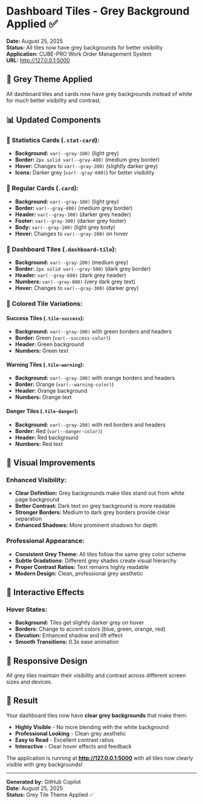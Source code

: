 # Dashboard Tiles - Grey Background Applied ✅

**Date:** August 25, 2025  
**Status:** All tiles now have grey backgrounds for better visibility  
**Application:** CUBE-PRO Work Order Management System  
**URL:** http://127.0.0.1:5000

## 🎨 **Grey Theme Applied**

All dashboard tiles and cards now have grey backgrounds instead of white for much better visibility and contrast.

## 📊 **Updated Components**

### **🔲 Statistics Cards (`.stat-card`):**
- **Background:** `var(--gray-100)` (light grey) 
- **Border:** `2px solid var(--gray-400)` (medium grey border)
- **Hover:** Changes to `var(--gray-200)` (slightly darker grey)
- **Icons:** Darker grey (`var(--gray-600)`) for better visibility

### **🔲 Regular Cards (`.card`):**
- **Background:** `var(--gray-100)` (light grey)
- **Border:** `var(--gray-400)` (medium grey border)
- **Header:** `var(--gray-300)` (darker grey header)
- **Footer:** `var(--gray-300)` (darker grey footer)
- **Body:** `var(--gray-100)` (light grey body)
- **Hover:** Changes to `var(--gray-200)` on hover

### **🔲 Dashboard Tiles (`.dashboard-tile`):**
- **Background:** `var(--gray-200)` (medium grey)
- **Border:** `2px solid var(--gray-500)` (dark grey border)
- **Header:** `var(--gray-600)` (dark grey header)
- **Numbers:** `var(--gray-800)` (very dark grey text)
- **Hover:** Changes to `var(--gray-300)` (darker grey)

### **🎯 Colored Tile Variations:**

#### **Success Tiles (`.tile-success`):**
- **Background:** `var(--gray-200)` with green borders and headers
- **Border:** Green (`var(--success-color)`)
- **Header:** Green background
- **Numbers:** Green text

#### **Warning Tiles (`.tile-warning`):**
- **Background:** `var(--gray-200)` with orange borders and headers
- **Border:** Orange (`var(--warning-color)`)
- **Header:** Orange background
- **Numbers:** Orange text

#### **Danger Tiles (`.tile-danger`):**
- **Background:** `var(--gray-200)` with red borders and headers
- **Border:** Red (`var(--danger-color)`)
- **Header:** Red background
- **Numbers:** Red text

## 🎯 **Visual Improvements**

### **Enhanced Visibility:**
- **Clear Definition:** Grey backgrounds make tiles stand out from white page background
- **Better Contrast:** Dark text on grey background is more readable
- **Stronger Borders:** Medium to dark grey borders provide clear separation
- **Enhanced Shadows:** More prominent shadows for depth

### **Professional Appearance:**
- **Consistent Grey Theme:** All tiles follow the same grey color scheme
- **Subtle Gradations:** Different grey shades create visual hierarchy
- **Proper Contrast Ratios:** Text remains highly readable
- **Modern Design:** Clean, professional grey aesthetic

## 🔄 **Interactive Effects**

### **Hover States:**
- **Background:** Tiles get slightly darker grey on hover
- **Borders:** Change to accent colors (blue, green, orange, red)
- **Elevation:** Enhanced shadow and lift effect
- **Smooth Transitions:** 0.3s ease animation

## 📱 **Responsive Design**

All grey tiles maintain their visibility and contrast across different screen sizes and devices.

## 🎉 **Result**

Your dashboard tiles now have **clear grey backgrounds** that make them:

- **Highly Visible** - No more blending with the white background
- **Professional Looking** - Clean grey aesthetic
- **Easy to Read** - Excellent contrast ratios
- **Interactive** - Clear hover effects and feedback

The application is running at **http://127.0.0.1:5000** with all tiles now clearly visible with grey backgrounds!

---

**Generated by:** GitHub Copilot  
**Date:** August 25, 2025  
**Status:** Grey Tile Theme Applied ✅
